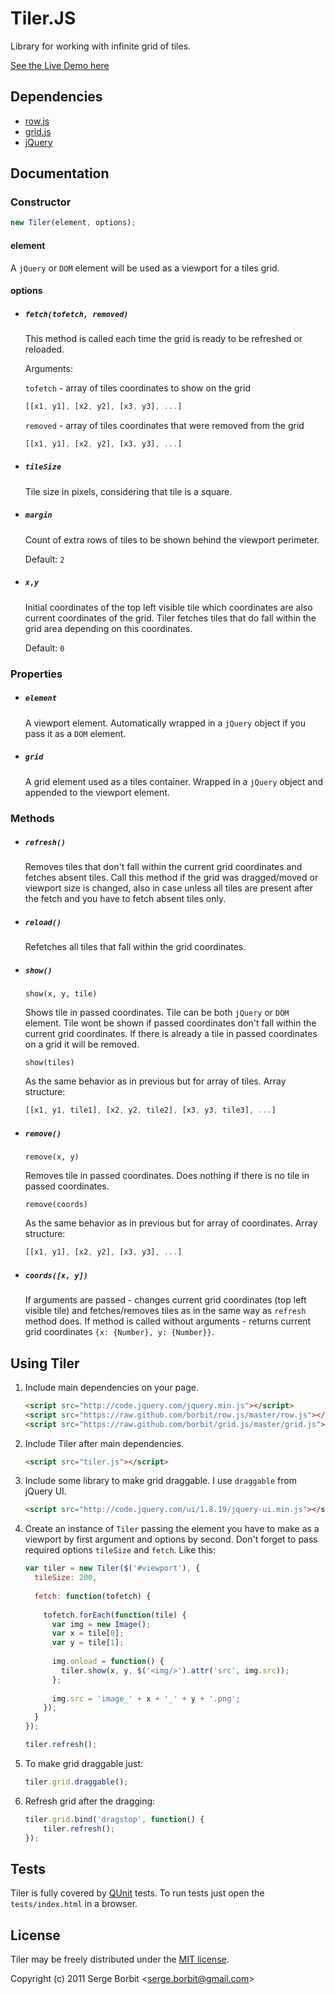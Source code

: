 # Tiler.JS

Library for working with infinite grid of tiles.

[See the Live Demo here](http://borbit.github.com/tiler/)

## Dependencies

- [row.js](https://github.com/borbit/row.js)
- [grid.js](https://github.com/borbit/grid.js)
- [jQuery](http://jquery.com/)

## Documentation

### Constructor

```js
new Tiler(element, options);
```

#### element

A `jQuery` or `DOM` element will be used as a viewport for a tiles grid.

#### options

- ##### `fetch(tofetch, removed)`

    This method is called each time the grid is ready to be refreshed or reloaded.
    
    Arguments:
    
    `tofetch` - array of tiles coordinates to show on the grid 
    
    ```js
    [[x1, y1], [x2, y2], [x3, y3], ...]
    ```
    
    `removed` - array of tiles coordinates that were removed from the grid
    
    ```js
    [[x1, y1], [x2, y2], [x3, y3], ...]
    ```

- ##### `tileSize`

    Tile size in pixels, considering that tile is a square.

- ##### `margin`

    Count of extra rows of tiles to be shown behind the viewport perimeter.
    
    Default: `2`

- ##### `x,y`

    Initial coordinates of the top left visible tile which coordinates are also current
    coordinates of the grid. Tiler fetches tiles that do fall within the grid area depending
    on this coordinates.
    
    Default: `0`
    
### Properties

- ##### `element`
    
    A viewport element. Automatically wrapped in a `jQuery` object if you pass it as a `DOM` element.
    
- ##### `grid`

    A grid element used as a tiles container. Wrapped in a `jQuery` object and appended to the viewport element.

### Methods

- ##### `refresh()`

    Removes tiles that don't fall within the current grid coordinates and fetches absent tiles. Call this
    method if the grid was dragged/moved or viewport size is changed, also in case unless all tiles
    are present after the fetch and you have to fetch absent tiles only.
    
- ##### `reload()`

    Refetches all tiles that fall within the grid coordinates.

- ##### `show()`

    `show(x, y, tile)`
    
    Shows tile in passed coordinates. Tile can be both `jQuery` or `DOM` element. Tile wont be
    shown if passed coordinates don't fall within the current grid coordinates. If there is already a
    tile in passed coordinates on a grid it will be removed.
    
    `show(tiles)`
    
    As the same behavior as in previous but for array of tiles. Array structure:
    
    ```js
    [[x1, y1, tile1], [x2, y2, tile2], [x3, y3, tile3], ...]
    ```

- ##### `remove()`

    `remove(x, y)`
    
    Removes tile in passed coordinates. Does nothing if there is no tile in passed coordinates.
    
    `remove(coords)`
    
    As the same behavior as in previous but for array of coordinates. Array structure:
    
    ```js
    [[x1, y1], [x2, y2], [x3, y3], ...]
    ```

- ##### `coords([x, y])`
    
    If arguments are passed - changes current grid coordinates (top left visible tile) and fetches/removes
    tiles as in the same way as `refresh` method does. If method is called without arguments - returns
    current grid coordinates `{x: {Number}, y: {Number}}`.

## Using Tiler

1. Include main dependencies on your page.

    ```html
    <script src="http://code.jquery.com/jquery.min.js"></script>
    <script src="https://raw.github.com/borbit/row.js/master/row.js"></script>
    <script src="https://raw.github.com/borbit/grid.js/master/grid.js"></script>
    ```
    
2. Include Tiler after main dependencies.

    ```html
    <script src="tiler.js"></script>
    ```
    
3. Include some library to make grid draggable. I use `draggable` from jQuery UI.

    ```html
    <script src="http://code.jquery.com/ui/1.8.19/jquery-ui.min.js"></script>
    ```

4. Create an instance of `Tiler` passing the element you have to make as a viewport by
first argument and options by second. Don't forget to pass required options `tileSize` and `fetch`.
Like this:

    ```js
    var tiler = new Tiler($('#viewport'), {
      tileSize: 200,
      
      fetch: function(tofetch) {
        
        tofetch.forEach(function(tile) {
          var img = new Image();
          var x = tile[0];
          var y = tile[1];
          
          img.onload = function() {
            tiler.show(x, y, $('<img/>').attr('src', img.src));
          };
          
          img.src = 'image_' + x + '_' + y + '.png';
        });
      }
    });
    
    tiler.refresh();
    ```

5. To make grid draggable just:

    ```js
    tiler.grid.draggable();
    ```
    
6. Refresh grid after the dragging:

    ```js
    tiler.grid.bind('dragstop', function() {
        tiler.refresh();
    });
    ```

## Tests

Tiler is fully covered by [QUnit](http://docs.jquery.com/QUnit) tests. To run tests
just open the `tests/index.html` in a browser.

## License 

Tiler may be freely distributed under the [MIT license](http://en.wikipedia.org/wiki/MIT_License#License_terms).

Copyright (c) 2011 Serge Borbit &lt;serge.borbit@gmail.com&gt;